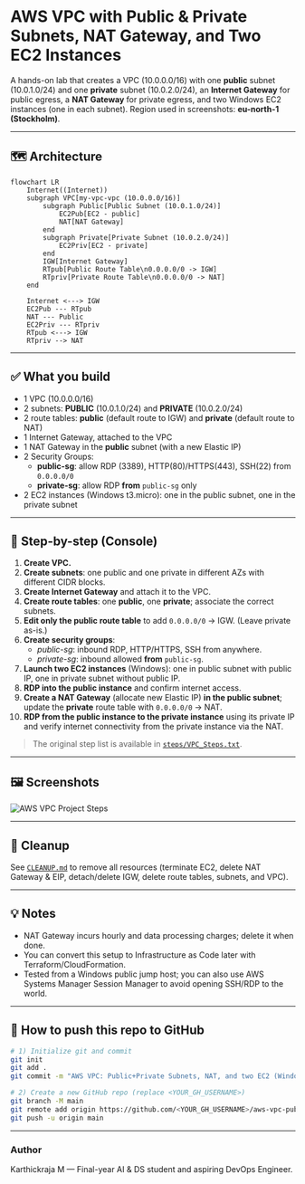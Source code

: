 # AWS VPC with Public & Private Subnets, NAT Gateway, and Two EC2 Instances

A hands-on lab that creates a VPC (10.0.0.0/16) with one **public** subnet (10.0.1.0/24) and one **private** subnet (10.0.2.0/24), an **Internet Gateway** for public egress, a **NAT Gateway** for private egress, and two Windows EC2 instances (one in each subnet). Region used in screenshots: **eu-north-1 (Stockholm)**.

---

## 🗺️ Architecture

```mermaid
flowchart LR
    Internet((Internet))
    subgraph VPC[my-vpc-vpc (10.0.0.0/16)]
        subgraph Public[Public Subnet (10.0.1.0/24)]
            EC2Pub[EC2 - public]
            NAT[NAT Gateway]
        end
        subgraph Private[Private Subnet (10.0.2.0/24)]
            EC2Priv[EC2 - private]
        end
        IGW[Internet Gateway]
        RTpub[Public Route Table\n0.0.0.0/0 -> IGW]
        RTpriv[Private Route Table\n0.0.0.0/0 -> NAT]
    end

    Internet <---> IGW
    EC2Pub --- RTpub
    NAT --- Public
    EC2Priv --- RTpriv
    RTpub <---> IGW
    RTpriv --> NAT
```

---

## ✅ What you build

- 1 VPC (10.0.0.0/16)
- 2 subnets: **PUBLIC** (10.0.1.0/24) and **PRIVATE** (10.0.2.0/24)
- 2 route tables: **public** (default route to IGW) and **private** (default route to NAT)
- 1 Internet Gateway, attached to the VPC
- 1 NAT Gateway in the **public** subnet (with a new Elastic IP)
- 2 Security Groups:
  - **public-sg**: allow RDP (3389), HTTP(80)/HTTPS(443), SSH(22) from `0.0.0.0/0`
  - **private-sg**: allow RDP **from** `public-sg` only
- 2 EC2 instances (Windows t3.micro): one in the public subnet, one in the private subnet

---

## 🧭 Step-by-step (Console)

1. **Create VPC.**
2. **Create subnets**: one public and one private in different AZs with different CIDR blocks.
3. **Create Internet Gateway** and attach it to the VPC.
4. **Create route tables**: one **public**, one **private**; associate the correct subnets.
5. **Edit only the public route table** to add `0.0.0.0/0` -> IGW. (Leave private as-is.)
6. **Create security groups**:
   - *public-sg*: inbound RDP, HTTP/HTTPS, SSH from anywhere.
   - *private-sg*: inbound allowed **from** `public-sg`.
7. **Launch two EC2 instances** (Windows): one in public subnet with public IP, one in private subnet without public IP.
8. **RDP into the public instance** and confirm internet access.
9. **Create a NAT Gateway** (allocate new Elastic IP) **in the public subnet**; update the **private** route table with `0.0.0.0/0` -> NAT.
10. **RDP from the public instance to the private instance** using its private IP and verify internet connectivity from the private instance via the NAT.

> The original step list is available in [`steps/VPC_Steps.txt`](steps/VPC_Steps.txt).

---

## 🖼️ Screenshots

![AWS VPC Project Steps](https://github.com/karthickraja12m/aws-vpc-public-private-ec2-nat/blob/main/docs/images/aws_project_steps_vertical.jpg?raw=true)


---

## 🧹 Cleanup

See [`CLEANUP.md`](CLEANUP.md) to remove all resources (terminate EC2, delete NAT Gateway & EIP, detach/delete IGW, delete route tables, subnets, and VPC).

---

## 💡 Notes

- NAT Gateway incurs hourly and data processing charges; delete it when done.
- You can convert this setup to Infrastructure as Code later with Terraform/CloudFormation.
- Tested from a Windows public jump host; you can also use AWS Systems Manager Session Manager to avoid opening SSH/RDP to the world.

---

## 🚀 How to push this repo to GitHub

```bash
# 1) Initialize git and commit
git init
git add .
git commit -m "AWS VPC: Public+Private Subnets, NAT, and two EC2 (Windows)"

# 2) Create a new GitHub repo (replace <YOUR_GH_USERNAME>)
git branch -M main
git remote add origin https://github.com/<YOUR_GH_USERNAME>/aws-vpc-public-private-ec2-nat.git
git push -u origin main
```

---

### Author
Karthickraja M — Final-year AI & DS student and aspiring DevOps Engineer.
